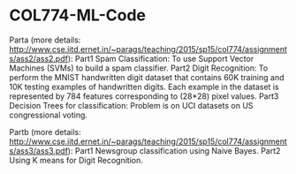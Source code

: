 # COL774-ML-Code
Parta (more details: http://www.cse.iitd.ernet.in/~parags/teaching/2015/sp15/col774/assignments/ass2/ass2.pdf):
Part1 Spam Classification:
To use Support Vector Machines (SVMs) to build a spam classifier.
Part2 Digit Recognition:
To perform the MNIST handwritten digit dataset that contains 60K training and 10K testing examples of handwritten digits. Each example in the dataset is represented by 784 features corresponding to (28*28) pixel values.
Part3 Decision Trees for classification: Problem is on UCI datasets on US congressional voting.

Partb (more details: http://www.cse.iitd.ernet.in/~parags/teaching/2015/sp15/col774/assignments/ass3/ass3.pdf):
Part1 Newsgroup classification using Naive Bayes.
Part2 Using K means for Digit Recognition.
